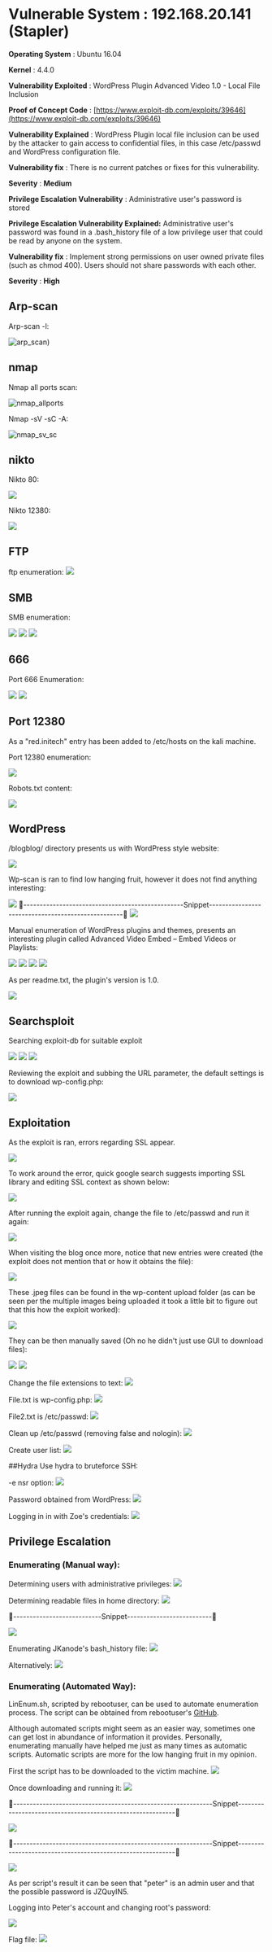# **Vulnerable System** : 192.168.20.141 (Stapler)

**Operating System** : Ubuntu 16.04

**Kernel** : 4.4.0

**Vulnerability Exploited** : WordPress Plugin Advanced Video 1.0 - Local File Inclusion

**Proof of Concept Code** : [https://www.exploit-db.com/exploits/39646](https://www.exploit-db.com/exploits/39646)

**Vulnerability Explained** :  WordPress Plugin local file inclusion can be used by the attacker to gain access to confidential files, in this case /etc/passwd and WordPress configuration file.

**Vulnerability fix** : There is no current patches or fixes for this vulnerability.

**Severity** : **Medium**

**Privilege Escalation Vulnerability** : Administrative user&#39;s password is stored

**Privilege Escalation Vulnerability Explained:** Administrative user&#39;s password was found in a .bash\_history file of a low privilege user that could be read by anyone on the system.

**Vulnerability fix** : Implement strong permissions on user owned private files (such as chmod 400). Users should not share passwords with each other.

**Severity** : **High**

## Arp-scan

Arp-scan -l:

![arp_scan)](https://github.com/lifesfun101/Offensive-Security/blob/master/Walkthroughs/Stapler/Images/Lin%20Enum.png?raw=true)

## nmap

Nmap all ports scan:

![nmap_allports](https://github.com/lifesfun101/Offensive-Security/blob/master/Walkthroughs/Stapler/Images/nmap_all_scan.png)

Nmap -sV -sC -A:

![nmap_sv_sc](https://github.com/lifesfun101/Offensive-Security/blob/master/Walkthroughs/Stapler/Images/nmap_sv_sc1.png)

## nikto

Nikto 80:

![](https://github.com/lifesfun101/Offensive-Security/blob/master/Walkthroughs/Stapler/Images/nikto_80.png)

Nikto 12380:

![](https://github.com/lifesfun101/Offensive-Security/blob/master/Walkthroughs/Stapler/Images/nikto_12380.png)

## FTP

ftp enumeration:
![](https://github.com/lifesfun101/Offensive-Security/blob/master/Walkthroughs/Stapler/Images/ftp.png)

## SMB

SMB enumeration:

![](https://github.com/lifesfun101/Offensive-Security/blob/master/Walkthroughs/Stapler/Images/smb_L.png)
![](https://github.com/lifesfun101/Offensive-Security/blob/master/Walkthroughs/Stapler/Images/smb_kathy.png)
![](https://github.com/lifesfun101/Offensive-Security/blob/master/Walkthroughs/Stapler/Images/smb_tmp.png)

## 666

Port 666 Enumeration:

![](https://github.com/lifesfun101/Offensive-Security/blob/master/Walkthroughs/Stapler/Images/port_666.png)
![](https://github.com/lifesfun101/Offensive-Security/blob/master/Walkthroughs/Stapler/Images/port_666_zip.png)


## Port 12380

As a &quot;red.initech&quot; entry has been added to /etc/hosts on the kali machine.

Port 12380 enumeration:

![](https://github.com/lifesfun101/Offensive-Security/blob/master/Walkthroughs/Stapler/Images/browser_12380.png)

Robots.txt content:

![](https://github.com/lifesfun101/Offensive-Security/blob/master/Walkthroughs/Stapler/Images/browser_12380_robots.png)

## WordPress

/blogblog/ directory presents us with WordPress style website:

![](https://github.com/lifesfun101/Offensive-Security/blob/master/Walkthroughs/Stapler/Images/wordpress.png)

Wp-scan is ran to find low hanging fruit, however it does not find anything interesting:

![](https://github.com/lifesfun101/Offensive-Security/blob/master/Walkthroughs/Stapler/Images/wpscan1.png)
-------------------------------------------------Snippet---------------------------------------------------
![](https://github.com/lifesfun101/Offensive-Security/blob/master/Walkthroughs/Stapler/Images/wordpress2.png)

Manual enumeration of WordPress plugins and themes, presents an interesting plugin called Advanced Video Embed – Embed Videos or Playlists:

![](https://github.com/lifesfun101/Offensive-Security/blob/master/Walkthroughs/Stapler/Images/wordpress_plugins.png)
![](https://github.com/lifesfun101/Offensive-Security/blob/master/Walkthroughs/Stapler/Images/wordpress_plugins2.png)
![](https://github.com/lifesfun101/Offensive-Security/blob/master/Walkthroughs/Stapler/Images/wordpress_plugins3.png)
![](https://github.com/lifesfun101/Offensive-Security/blob/master/Walkthroughs/Stapler/Images/wordpress_plugins4.png)

As per readme.txt, the plugin&#39;s version is 1.0.

![](https://github.com/lifesfun101/Offensive-Security/blob/master/Walkthroughs/Stapler/Images/wordpress_advanced_video.png)

## Searchsploit

Searching exploit-db for suitable exploit

![](https://github.com/lifesfun101/Offensive-Security/blob/master/Walkthroughs/Stapler/Images/searchsploit_advanced.png)
![](https://github.com/lifesfun101/Offensive-Security/blob/master/Walkthroughs/Stapler/Images/searchsploit_advanced_p.png)
![](https://github.com/lifesfun101/Offensive-Security/blob/master/Walkthroughs/Stapler/Images/advanced_cp.png)

Reviewing the exploit and subbing the URL parameter, the default settings is to download wp-config.php:

![](https://github.com/lifesfun101/Offensive-Security/blob/master/Walkthroughs/Stapler/Images/advanced_modify_url.png)

## Exploitation

As the exploit is ran, errors regarding SSL appear.

![](https://github.com/lifesfun101/Offensive-Security/blob/master/Walkthroughs/Stapler/Images/advanced_exploit.png)


To work around the error, quick google search suggests importing SSL library and editing SSL context as shown below:

![](https://github.com/lifesfun101/Offensive-Security/blob/master/Walkthroughs/Stapler/Images/advanced_exploit_error_fix.png)

After running the exploit again, change the file to /etc/passwd and run it again:

![](https://github.com/lifesfun101/Offensive-Security/blob/master/Walkthroughs/Stapler/Images/advanced_modify_url.png)

When visiting the blog once more, notice that new entries were created (the exploit does not mention that or how it obtains the file):

![](https://github.com/lifesfun101/Offensive-Security/blob/master/Walkthroughs/Stapler/Images/jpeg_blog_entries.png)


These .jpeg files can be found in the wp-content upload folder (as can be seen per the multiple images being uploaded it took a little bit to figure out that this how the exploit worked):

![](https://github.com/lifesfun101/Offensive-Security/blob/master/Walkthroughs/Stapler/Images/wp_uploads.png)


They can be then manually saved (Oh no he didn&#39;t just use GUI to download files):

![](https://github.com/lifesfun101/Offensive-Security/blob/master/Walkthroughs/Stapler/Images/wp_uploads_save.png)
![](https://github.com/lifesfun101/Offensive-Security/blob/master/Walkthroughs/Stapler/Images/wp_uploads_save2.png)



Change the file extensions to text:
![](https://github.com/lifesfun101/Offensive-Security/blob/master/Walkthroughs/Stapler/Images/file%20extensions.png)


File.txt is wp-config.php:
![](https://github.com/lifesfun101/Offensive-Security/blob/master/Walkthroughs/Stapler/Images/wp-config.png)


File2.txt is /etc/passwd:
![](https://github.com/lifesfun101/Offensive-Security/blob/master/Walkthroughs/Stapler/Images/etc_passwd.png)


Clean up /etc/passwd (removing false and nologin):
![](https://github.com/lifesfun101/Offensive-Security/blob/master/Walkthroughs/Stapler/Images/etc_passwd_clean.png)


Create user list:
![](https://github.com/lifesfun101/Offensive-Security/blob/master/Walkthroughs/Stapler/Images/userlist.png)

##Hydra
Use hydra to bruteforce SSH:

-e nsr option:
![](https://github.com/lifesfun101/Offensive-Security/blob/master/Walkthroughs/Stapler/Images/hydra_nsr.png)


Password obtained from WordPress:
![](https://github.com/lifesfun101/Offensive-Security/blob/master/Walkthroughs/Stapler/Images/hydra_wordpress.png)


Logging in in with Zoe&#39;s credentials:
![](https://github.com/lifesfun101/Offensive-Security/blob/master/Walkthroughs/Stapler/Images/zoe_ssh.png)


## Privilege Escalation

### Enumerating (Manual way):

Determining users with administrative privileges:
![](https://github.com/lifesfun101/Offensive-Security/blob/master/Walkthroughs/Stapler/Images/admin_priv_user.png)


Determining readable files in home directory:
![](https://github.com/lifesfun101/Offensive-Security/blob/master/Walkthroughs/Stapler/Images/readalbe_home1.png)

---------------------------Snippet--------------------------

![](https://github.com/lifesfun101/Offensive-Security/blob/master/Walkthroughs/Stapler/Images/readalbe_home2.png)


Enumerating JKanode&#39;s bash\_history file:
![](https://github.com/lifesfun101/Offensive-Security/blob/master/Walkthroughs/Stapler/Images/jkanode_bash_history.png)

Alternatively:
![](https://github.com/lifesfun101/Offensive-Security/blob/master/Walkthroughs/Stapler/Images/jkanode_bash_history2.png)


### Enumerating (Automated Way):

LinEnum.sh, scripted by rebootuser, can be used to automate enumeration process. The script can be obtained from rebootuser&#39;s [GitHub](https://github.com/rebootuser/LinEnum/blob/master/LinEnum.sh).

Although automated scripts might seem as an easier way, sometimes one can get lost in abundance of information it provides. Personally, enumerating manually have helped me just as many times as automatic scripts. Automatic scripts are more for the low hanging fruit in my opinion.

First the script has to be downloaded to the victim machine.
![](https://github.com/lifesfun101/Offensive-Security/blob/master/Walkthroughs/Stapler/Images/Lin%20Enum.png)

Once downloading and running it:
![](https://github.com/lifesfun101/Offensive-Security/blob/master/Walkthroughs/Stapler/Images/Lin%20Enum2.png)

-------------------------------------------------------------Snippet-----------------------------------------------------------

![](https://github.com/lifesfun101/Offensive-Security/blob/master/Walkthroughs/Stapler/Images/Lin%20Enum3.png)

-------------------------------------------------------------Snippet-----------------------------------------------------------

![](https://github.com/lifesfun101/Offensive-Security/blob/master/Walkthroughs/Stapler/Images/Lin%20Enum4.png)


As per script&#39;s result it can be seen that &quot;peter&quot; is an admin user and that the possible password is JZQuyIN5.

Logging into Peter&#39;s account and changing root&#39;s password:

![](https://github.com/lifesfun101/Offensive-Security/blob/master/Walkthroughs/Stapler/Images/peter.png)


Flag file:
![](https://github.com/lifesfun101/Offensive-Security/blob/master/Walkthroughs/Stapler/Images/flag.png)

